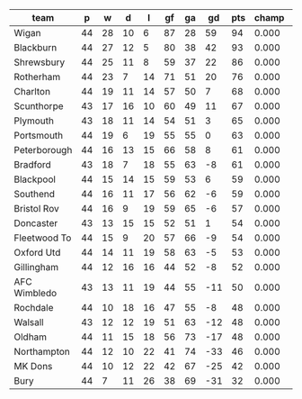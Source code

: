 |     team     | p  | w  | d  | l  | gf | ga | gd  | pts | champ | top2  | top3  | top4  |  5-7  | bot4  | bot3  | bot2  |
|--------------|----|----|----|----|----|----|-----|-----|-------|-------|-------|-------|-------|-------|-------|-------|
| Wigan        | 44 | 28 | 10 |  6 | 87 | 28 |  59 |  94 | 0.000 | 0.000 | 0.000 | 0.000 | 0.000 | 0.000 | 0.000 | 0.000|
| Blackburn    | 44 | 27 | 12 |  5 | 80 | 38 |  42 |  93 | 0.000 | 0.000 | 0.000 | 0.000 | 0.000 | 0.000 | 0.000 | 0.000|
| Shrewsbury   | 44 | 25 | 11 |  8 | 59 | 37 |  22 |  86 | 0.000 | 0.000 | 0.000 | 0.000 | 0.000 | 0.000 | 0.000 | 0.000|
| Rotherham    | 44 | 23 |  7 | 14 | 71 | 51 |  20 |  76 | 0.000 | 0.000 | 0.000 | 0.000 | 0.000 | 0.000 | 0.000 | 0.000|
| Charlton     | 44 | 19 | 11 | 14 | 57 | 50 |   7 |  68 | 0.000 | 0.000 | 0.000 | 0.000 | 0.000 | 0.000 | 0.000 | 0.000|
| Scunthorpe   | 43 | 17 | 16 | 10 | 60 | 49 |  11 |  67 | 0.000 | 0.000 | 0.000 | 0.000 | 0.000 | 0.000 | 0.000 | 0.000|
| Plymouth     | 43 | 18 | 11 | 14 | 54 | 51 |   3 |  65 | 0.000 | 0.000 | 0.000 | 0.000 | 0.000 | 0.000 | 0.000 | 0.000|
| Portsmouth   | 44 | 19 |  6 | 19 | 55 | 55 |   0 |  63 | 0.000 | 0.000 | 0.000 | 0.000 | 0.000 | 0.000 | 0.000 | 0.000|
| Peterborough | 44 | 16 | 13 | 15 | 66 | 58 |   8 |  61 | 0.000 | 0.000 | 0.000 | 0.000 | 0.000 | 0.000 | 0.000 | 0.000|
| Bradford     | 43 | 18 |  7 | 18 | 55 | 63 |  -8 |  61 | 0.000 | 0.000 | 0.000 | 0.000 | 0.000 | 0.000 | 0.000 | 0.000|
| Blackpool    | 44 | 15 | 14 | 15 | 59 | 53 |   6 |  59 | 0.000 | 0.000 | 0.000 | 0.000 | 0.000 | 0.000 | 0.000 | 0.000|
| Southend     | 44 | 16 | 11 | 17 | 56 | 62 |  -6 |  59 | 0.000 | 0.000 | 0.000 | 0.000 | 0.000 | 0.000 | 0.000 | 0.000|
| Bristol Rov  | 44 | 16 |  9 | 19 | 59 | 65 |  -6 |  57 | 0.000 | 0.000 | 0.000 | 0.000 | 0.000 | 0.000 | 0.000 | 0.000|
| Doncaster    | 43 | 13 | 15 | 15 | 52 | 51 |   1 |  54 | 0.000 | 0.000 | 0.000 | 0.000 | 0.000 | 0.000 | 0.000 | 0.000|
| Fleetwood To | 44 | 15 |  9 | 20 | 57 | 66 |  -9 |  54 | 0.000 | 0.000 | 0.000 | 0.000 | 0.000 | 0.000 | 0.000 | 0.000|
| Oxford Utd   | 44 | 14 | 11 | 19 | 58 | 63 |  -5 |  53 | 0.000 | 0.000 | 0.000 | 0.000 | 0.000 | 0.000 | 0.000 | 0.000|
| Gillingham   | 44 | 12 | 16 | 16 | 44 | 52 |  -8 |  52 | 0.000 | 0.000 | 0.000 | 0.000 | 0.000 | 0.000 | 0.000 | 0.000|
| AFC Wimbledo | 43 | 13 | 11 | 19 | 44 | 55 | -11 |  50 | 0.000 | 0.000 | 0.000 | 0.000 | 0.000 | 0.000 | 0.000 | 0.000|
| Rochdale     | 44 | 10 | 18 | 16 | 47 | 55 |  -8 |  48 | 0.000 | 0.000 | 0.000 | 0.000 | 0.000 | 0.000 | 0.000 | 0.000|
| Walsall      | 43 | 12 | 12 | 19 | 51 | 63 | -12 |  48 | 0.000 | 0.000 | 0.000 | 0.000 | 0.000 | 0.000 | 0.000 | 0.000|
| Oldham       | 44 | 11 | 15 | 18 | 56 | 73 | -17 |  48 | 0.000 | 0.000 | 0.000 | 0.000 | 0.000 | 0.000 | 0.000 | 0.000|
| Northampton  | 44 | 12 | 10 | 22 | 41 | 74 | -33 |  46 | 0.000 | 0.000 | 0.000 | 0.000 | 0.000 | 0.000 | 0.000 | 0.000|
| MK Dons      | 44 | 10 | 12 | 22 | 42 | 67 | -25 |  42 | 0.000 | 0.000 | 0.000 | 0.000 | 0.000 | 0.000 | 0.000 | 0.000|
| Bury         | 44 |  7 | 11 | 26 | 38 | 69 | -31 |  32 | 0.000 | 0.000 | 0.000 | 0.000 | 0.000 | 0.000 | 0.000 | 0.000|
